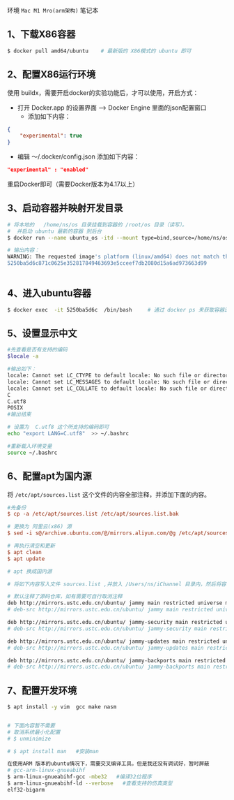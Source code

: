 环境 `Mac M1 Mro(arm架构)` 笔记本



## 1、下载X86容器

```bash
$ docker pull amd64/ubuntu    # 最新版的 X86模式的 ubuntu 即可
```

## 2、配置X86运行环境

使用 buildx，需要开启docker的实验功能后，才可以使用，开启方式：

- 打开 Docker.app 的设置界面 --> Docker Engine 里面的json配置窗口
  - 添加如下内容：

```json
{
    "experimental": true
}
```

- 编辑 ～/.docker/config.json 添加如下内容：

```json
"experimental" : "enabled"
```

重启Docker即可（需要Docker版本为4.17以上）



## 3、启动容器并映射开发目录

```bash
# 将本地的   /home/ns/os 目录挂载到容器的 /root/os 目录（读写）。
#  并启动 ubuntu 最新的容器 到后台
$ docker run --name ubuntu_os -itd --mount type=bind,source=/home/ns/os,target=/root/os   amd64/ubuntu

# 输出内容：
WARNING: The requested image's platform (linux/amd64) does not match the detected host platform (linux/arm64/v8) and no specific platform was requested
5250ba5d6c871c0625e352817849463693e5cceef7db2080d15a6ad973663d99
                                                                   
```

## 4、进入ubuntu容器

```bash
$ docker exec  -it 5250ba5d6c  /bin/bash     # 通过 docker ps 来获取容器id
```

## 5、设置显示中文

```bash
#先查看是否有支持的编码
$locale -a

#输出如下：
locale: Cannot set LC_CTYPE to default locale: No such file or directory
locale: Cannot set LC_MESSAGES to default locale: No such file or directory
locale: Cannot set LC_COLLATE to default locale: No such file or directory
C
C.utf8
POSIX
#输出结束

# 设置为  C.utf8 这个所支持的编码即可
echo "export LANG=C.utf8"  >> ~/.bashrc

#重新载入环境变量
source ~/.bashrc
```

## 6、配置apt为国内源

将 `/etc/apt/sources.list` 这个文件的内容全部注释，并添加下面的内容。

```ini
#先备份
$ cp -a /etc/apt/sources.list /etc/apt/sources.list.bak

# 更换为 阿里云(x86) 源
$ sed -i s@/archive.ubuntu.com/@/mirrors.aliyun.com/@g /etc/apt/sources.list

# 再执行清空和更新
$ apt clean
$ apt update
```

```bash
# apt 换成国内源

# 将如下内容写入文件 sources.list ,并放入 /Users/ns/iChannel 目录内，然后将容器内的 /etc/apt/sources.list 文件进行替换即可。

# 默认注释了源码仓库，如有需要可自行取消注释
deb http://mirrors.ustc.edu.cn/ubuntu/ jammy main restricted universe multiverse
# deb-src http://mirrors.ustc.edu.cn/ubuntu/ jammy main restricted universe multiverse

deb http://mirrors.ustc.edu.cn/ubuntu/ jammy-security main restricted universe multiverse
# deb-src http://mirrors.ustc.edu.cn/ubuntu/ jammy-security main restricted universe multiverse

deb http://mirrors.ustc.edu.cn/ubuntu/ jammy-updates main restricted universe multiverse
# deb-src http://mirrors.ustc.edu.cn/ubuntu/ jammy-updates main restricted universe multiverse

deb http://mirrors.ustc.edu.cn/ubuntu/ jammy-backports main restricted universe multiverse
# deb-src http://mirrors.ustc.edu.cn/ubuntu/ jammy-backports main restricted universe multiverse
```



## 7、配置开发环境

```bash
$ apt install -y vim  gcc make nasm   


# 下面内容暂不需要
# 取消系统最小化配置
# $ unminimize

# $ apt install man   #安装man
```



```bash
在使用ARM 版本的ubuntu情况下，需要交叉编译工具。但是我还没有调试好，暂时屏蔽
# gcc-arm-linux-gnueabihf 
$ arm-linux-gnueabihf-gcc -mbe32   #编译32位程序
$ arm-linux-gnueabihf-ld --verbose   #查看支持的仿真类型
elf32-bigarm
```


